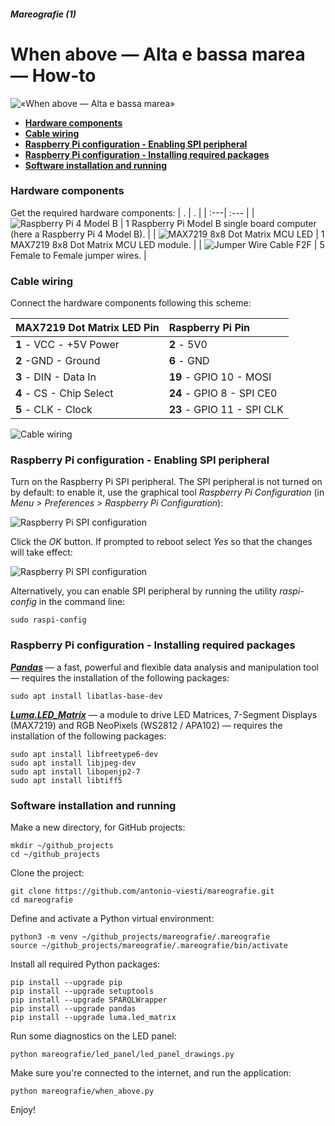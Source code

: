 ##### Mareografie (1)

# When above — Alta e bassa marea — How-to

![«When above — Alta e bassa marea»](resources/photos/20200602_112612.jpg)

+ [**Hardware components**](#hardware-components)
+ [**Cable wiring**](#cable-wiring)
+ [**Raspberry Pi configuration - Enabling SPI peripheral**](#raspberry-pi-configuration---enabling-spi-peripheral)
+ [**Raspberry Pi configuration - Installing required packages**](#raspberry-pi-configuration---installing-required-packages)
+ [**Software installation and running**](#software-installation-and-running)

### Hardware components

Get the required hardware components:
| . | . |
| :---| :--- |
| ![Raspberry Pi 4 Model B](resources/hardware/raspberry_pi4_model_b.png) | 1 Raspberry Pi Model B single board computer (here a Raspberry Pi 4 Model B). |
| ![MAX7219 8x8 Dot Matrix MCU LED](resources/hardware/max7219_dot_matrix_module.png) | 1 MAX7219 8x8 Dot Matrix MCU LED module. |
| ![Jumper Wire Cable F2F](resources/hardware/jumper_wire_cable_f2f.png) | 5 Female to Female jumper wires. |

### Cable wiring

Connect the hardware components following this scheme:

| MAX7219 Dot Matrix LED Pin | Raspberry Pi Pin |
|:---| :---|
| **1** - VCC - +5V Power | **2** - 5V0 |
| **2** -GND - Ground | **6** - GND |
| **3** - DIN - Data In | **19** - GPIO 10 - MOSI |
| **4** - CS - Chip Select | **24** - GPIO 8 - SPI CE0 |
| **5** - CLK - Clock | **23** - GPIO 11 - SPI CLK |

![Cable wiring](resources/hardware/cable_wiring.png)

### Raspberry Pi configuration - Enabling SPI peripheral

Turn on the Raspberry Pi SPI peripheral. The SPI peripheral is not turned on by default: to enable it, use the graphical tool *Raspberry Pi Configuration* (in *Menu > Preferences > Raspberry Pi Configuration*):

![Raspberry Pi SPI configuration](resources/hardware/spi_configuration_01.png)

Click the *OK* button. If prompted to reboot select *Yes* so that the changes will take effect:

![Raspberry Pi SPI configuration](resources/hardware/spi_configuration_02.png)

Alternatively, you can enable SPI peripheral by running the utility *raspi-config* in the command line:
```
sudo raspi-config
```

### Raspberry Pi configuration - Installing required packages

*[**Pandas**](https://pandas.pydata.org/)* — a fast, powerful and flexible data analysis and manipulation tool — requires the installation of the following packages:
```
sudo apt install libatlas-base-dev
```

*[**Luma.LED_Matrix**](https://github.com/rm-hull/luma.led_matrix)* — a module to drive LED Matrices, 7-Segment Displays (MAX7219) and RGB NeoPixels (WS2812 / APA102) — requires the installation of the following packages:
```
sudo apt install libfreetype6-dev
sudo apt install libjpeg-dev
sudo apt install libopenjp2-7
sudo apt install libtiff5
```

### Software installation and running

Make a new directory, for GitHub projects:
```
mkdir ~/github_projects
cd ~/github_projects
```

Clone the project:
```
git clone https://github.com/antonio-viesti/mareografie.git
cd mareografie
```

Define and activate a Python virtual environment:
```
python3 -m venv ~/github_projects/mareografie/.mareografie
source ~/github_projects/mareografie/.mareografie/bin/activate
```

Install all required Python packages:
```
pip install --upgrade pip
pip install --upgrade setuptools
pip install --upgrade SPARQLWrapper
pip install --upgrade pandas
pip install --upgrade luma.led_matrix
```

Run some diagnostics on the LED panel:
```
python mareografie/led_panel/led_panel_drawings.py
```

Make sure you're connected to the internet, and run the application:
```
python mareografie/when_above.py
```

Enjoy!